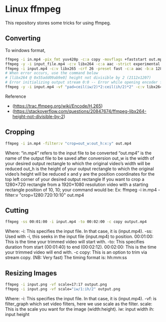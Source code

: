 # Linux ffmpeg

This repository stores some tricks for using ffmpeg.

## Converting

To windows format,
```sh
ffmpeg -i in.mp4 -pix_fmt yuv420p -c:a copy -movflags +faststart out.mp4
ffmpeg -y -i input_file.mp4 -c:v libx264 -c:a aac -strict experimental -tune fastdecode -pix_fmt yuv420p -b:a 192k -ar 48000 output_file.mp4
ffmpeg -i input.mp4 -c:v libx265 -crf 26 -preset fast -c:a aac -b:a 128k output.mp4
# When error occurs, use the command below
# [libx264 @ 0x55add09ab9e0] height not divisible by 2 (2112x1207)
# Error initializing output stream 0:0 -- Error while opening encoder for output stream #0:0 - maybe incorrect parameters such as bit_rate, rate, width or height
ffmpeg -y -i input.mp4 -vf "pad=ceil(iw/2)*2:ceil(ih/2)*2" -c:v libx264 -c:a aac -strict experimental -tune fastdecode -pix_fmt yuv420p -c:a 192k -ar 48000 out.mp4
```

Reference
- (https://trac.ffmpeg.org/wiki/Encode/H.265)
- (https://stackoverflow.com/questions/20847674/ffmpeg-libx264-height-not-divisible-by-2)

## Cropping

```sh
ffmpeg -i in.mp4 -filter:v "crop=out_w:out_h:x:y" out.mp4
```
  Where:
	“in.mp4” refers to the input file to be converted
	“out.mp4” is the name of the output file to be saved after conversion
	out_w is the width of your desired output rectangle to which the original video’s width will be reduced
	out_h is the height of your output rectangle to which the original video’s height will be reduced
	x and y are the position coordinates for the top left corner of your desired output rectangle
	If you want to crop a 1280×720 rectangle from a 1920×1080 resolution video with a starting rectangle position of 10, 10; your command would be:
	Ex: ffmpeg -i in.mp4 -filter:v "crop=1280:720:10:10" out.mp4
  
## Cutting

```sh
ffmpeg -ss 00:01:00 -i input.mp4 -to 00:02:00 -c copy output.mp4
```
  Where:
	-i: This specifies the input file. In that case, it is (input.mp4).
	-ss: Used with -i, this seeks in the input file (input.mp4) to position.
	00:01:00: This is the time your trimmed video will start with.
	-to: This specifies duration from start (00:01:40) to end (00:02:12).
	00:02:00: This is the time your trimmed video will end with.
	-c copy: This is an option to trim via stream copy. (NB: Very fast)
	The timing format is: hh:mm:ss

## Resizing Images

```sh
ffmpeg -i input.png -vf scale=17:17 output.png
ffmpeg -i input.png -vf scale="iw/1:ih/2" output.png

```
  Where:
	-i: This specifies the input file. In that case, it is (input.mp4).
	-vf: is filter_graph which set video filters, here we use scale as the filter.
	scale: This is the scale you want for the image (width:height).
	iw: input width
	ih: input height
